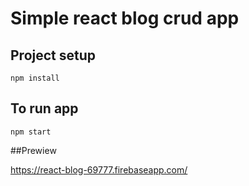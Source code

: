 # Simple react blog crud app

## Project setup
```
npm install
```
## To run app
```
npm start 
```
##Prewiew

https://react-blog-69777.firebaseapp.com/



